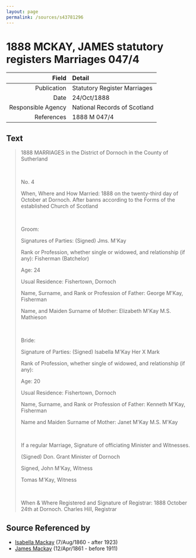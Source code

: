 ```yaml
---
layout: page
permalink: /sources/s43781296
---
```


# 1888 MCKAY, JAMES statutory registers Marriages 047/4

Field | Detail
---:|:---
Publication | Statutory Register Marriages
Date | 24/Oct/1888
Responsible Agency | National Records of Scotland
References | 1888 M 047/4

## Text

> 1888 MARRIAGES in the District of Dornoch in the County of Sutherland
>
> <br/>
>
> No. 4
>
> When, Where and How Married: 1888 on the twenty-third day of October at Dornoch. After banns according to the Forms of the established Church of Scotland
>
> <br/>
>
> Groom:
>
> Signatures of Parties: (Signed) Jms. M'Kay 
>
> Rank or Profession, whether single or widowed, and relationship (if any): Fisherman (Batchelor)
>
> Age: 24
>
> Usual Residence: Fishertown, Dornoch
>
> Name, Surname, and Rank or Profession of Father: George M'Kay, Fisherman
>
> Name, and Maiden Surname of Mother: Elizabeth M'Kay M.S. Mathieson
>
> <br/>
>
> Bride:
>
> Signature of Parties: (Signed) Isabella M'Kay Her X Mark
>
> Rank of Profession, whether single of widowed, and relationship (if any): 
>
> Age: 20
>
> Usual Residence: Fishertown, Dornoch
>
> Name, Surname, and Rank or Profession of Father: Kenneth M'Kay, Fisherman
>
> Name and Maiden Surname of Mother: Janet M'Kay M.S. M'Kay
>
> <br/>
>
> If a regular Marriage, Signature of officiating Minister and Witnesses.
>
> (Signed) Don. Grant Minister of Dornoch
>
> Signed, John M'Kay, Witness
>
> Tomas M'Kay, Witness
>
> <br/>
>
> When & Where Registered and Signature of Registrar: 1888 October 24th at Dornoch. Charles Hill, Registrar
>

## Source Referenced by

* [Isabella Mackay](../people/@32797554@-isabella-mackay-b1860-8-7-d1923.md) (7/Aug/1860 - after 1923)
* [James Mackay](../people/@60572122@-james-mackay-b1861-4-12-d1911.md) (12/Apr/1861 - before 1911)
